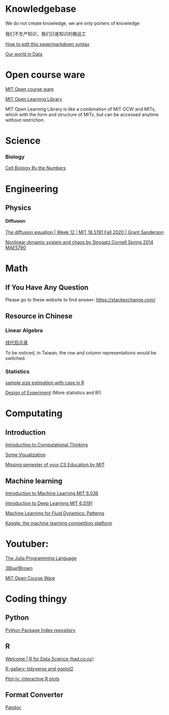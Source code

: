 # Knowledgebase
We do not create knowledge, we are only porters of knowledge

我们不生产知识，我们只是知识的搬运工

[How to edit this page/markdown syntax](https://github.com/adam-p/markdown-here/wiki/Markdown-Cheatsheet#links)

[Our world in Data](https://ourworldindata.org/)

# Open course ware
[MIT Open course ware](https://ocw.mit.edu/)

[MIT Open Learning Library](https://openlearning.mit.edu/courses-programs/open-learning-library)

MIT Open Learning Library is like a combination of MIT OCW and MITx, which with the form and structure of MITx, but can be accessed anytime without restriction. 

# Science

### Biology

[Cell Biology By the Numbers](http://book.bionumbers.org/)

# Engineering

## Physics

#### Diffusion
[The diffusion equation | Week 12 | MIT 18.S191 Fall 2020 | Grant Sanderson](https://www.youtube.com/watch?v=a3V0BJLIo_c)

[Nonlinear dynamic system and chaos by Strogatz Cornell Spring 2014 MAE5790](https://www.youtube.com/playlist?list=PLbN57C5Zdl6j_qJA-pARJnKsmROzPnO9V)


# Math
## If You Have Any Question
Please go to these website to find answer:
https://stackexchange.com/

## Resource in Chinese
### Linear Algebra
[线代启示录](https://ccjou.wordpress.com/)

To be noticed, in Taiwan, the row and column representations would be switched.


### Statistics
[sample size estimation with case in R](https://rstudio-pubs-static.s3.amazonaws.com/153235_a0277930a4924e46af765f4bbba3cdd6.html#comparing-means)

[Design of Experiment](https://n.ethz.ch/~kahans/doe2020/) (More statistics and R!)


# Computating
## Introduction
[Introduction to Computational Thinking](https://computationalthinking.mit.edu/Fall20/)

[Some Visualization](https://setosa.io/ev/)

[Missing semester of your CS Education by MIT](https://missing.csail.mit.edu/)

## Machine learning

[Introduction to Machine Learning MIT 6.036](https://openlearninglibrary.mit.edu/courses/course-v1:MITx+6.036+1T2019/about)

[Introduction to Deep Learning MIT 6.S191](http://introtodeeplearning.com/)

[Machine Learning for Fluid Dynamics: Patterns](https://www.youtube.com/watch?v=3fOXIbycAmc)

[Kaggle: the machine learning competition platform](https://www.kaggle.com/)



# Youtuber:
[The Julia Programming Language](https://www.youtube.com/user/JuliaLanguage)

[3Blue1Brown](https://www.youtube.com/channel/UCYO_jab_esuFRV4b17AJtAw)


[MIT Open Course Ware](https://www.youtube.com/user/MIT)

# Coding thingy

## Python

[Python Package Index repository](https://pypi.org/)

## R

[Welcome | R for Data Science (had.co.nz)](https://r4ds.had.co.nz/)

[R-gallary: tidyverse and ggplot2](https://www.r-graph-gallery.com)

[Plot-ly: interactive R plots](https://plotly.com)

## Format Converter
[Pandoc](https://pandoc.org/)
